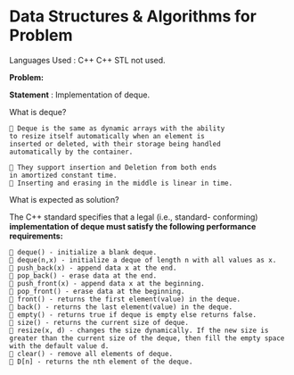 # Data Structures & Algorithms for Problem

Languages Used : C++
C++ STL not used.

**Problem:**

**Statement** : Implementation of deque.

What is deque?

```
 Deque is the same as dynamic arrays with the ability
to resize itself automatically when an element is
inserted or deleted, with their storage being handled
automatically by the container.
```

```
 They support insertion and Deletion from both ends
in amortized constant time.
 Inserting and erasing in the middle is linear in time.
```
What is expected as solution?

The C++ standard specifies that a legal (i.e., standard- conforming) **implementation of deque must satisfy the following performance requirements:**

```
 deque() - initialize a blank deque.
 deque(n,x) - initialize a deque of length n with all values as x.
 push_back(x) - append data x at the end.
 pop_back() - erase data at the end.
 push_front(x) - append data x at the beginning.
 pop_front() - erase data at the beginning.
 front() - returns the first element(value) in the deque.
 back() - returns the last element(value) in the deque.
 empty() - returns true if deque is empty else returns false.
 size() - returns the current size of deque.
 resize(x, d) - changes the size dynamically. If the new size is greater than the current size of the deque, then fill the empty space with the default value d.
 clear() - remove all elements of deque.
 D[n] - returns the nth element of the deque.
